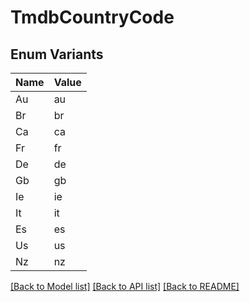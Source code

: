 # TmdbCountryCode

## Enum Variants

| Name | Value |
|---- | -----|
| Au | au |
| Br | br |
| Ca | ca |
| Fr | fr |
| De | de |
| Gb | gb |
| Ie | ie |
| It | it |
| Es | es |
| Us | us |
| Nz | nz |


[[Back to Model list]](../README.md#documentation-for-models) [[Back to API list]](../README.md#documentation-for-api-endpoints) [[Back to README]](../README.md)


